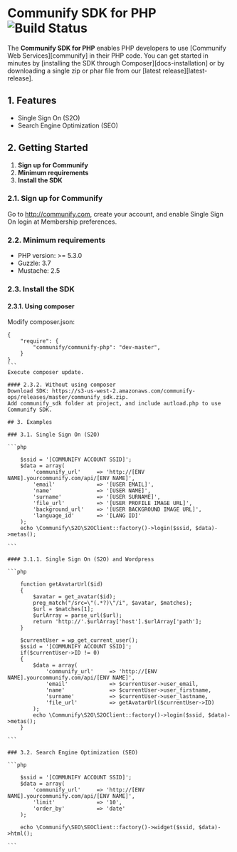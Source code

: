 # Communify SDK for PHP ![Build Status](http://ci.yourcommunify.com:8111/app/rest/builds/buildType:id:Master_SDK/statusIcon)

The **Communify SDK for PHP** enables PHP developers to use [Communify Web Services][communify]
in their PHP code. You can get started in
minutes by [installing the SDK through Composer][docs-installation] or by
downloading a single zip or phar file from our [latest release][latest-release].

## 1. Features

* Single Sign On (S2O)
* Search Engine Optimization (SEO)

## 2. Getting Started

1. **Sign up for Communify**
2. **Minimum requirements**
3. **Install the SDK**

### 2.1. Sign up for Communify
Go to http://communify.com, create your account, and enable Single Sign On login at Membership preferences.

### 2.2. Minimum requirements
* PHP version: >= 5.3.0
* Guzzle: 3.7
* Mustache: 2.5

### 2.3. Install the SDK
#### 2.3.1. Using composer
Modify composer.json:
````
{
    "require": {
        "communify/communify-php": "dev-master",
    }
}
```
Execute composer update.

#### 2.3.2. Without using composer
Download SDK: https://s3-us-west-2.amazonaws.com/communify-ops/releases/master/communify_sdk.zip.
Add communify_sdk folder at project, and include autload.php to use Communify SDK.

## 3. Examples

### 3.1. Single Sign On (S2O)

```php

    $ssid = '[COMMUNIFY ACCOUNT SSID]';
    $data = array(
        'communify_url' 	=> 'http://[ENV NAME].yourcommunify.com/api/[ENV NAME]',
        'email'     		=> '[USER EMAIL]',
        'name'      		=> '[USER NAME]',
        'surname'   		=> '[USER SURNAME]',
        'file_url'          => '[USER PROFILE IMAGE URL]',
        'background_url'    => '[USER BACKGROUND IMAGE URL]',
        'language_id'       => '[LANG ID]'
    );
    echo \Communify\S2O\S2OClient::factory()->login($ssid, $data)->metas();

```

#### 3.1.1. Single Sign On (S2O) and Wordpress

```php

    function getAvatarUrl($id)
    {
        $avatar = get_avatar($id);
	    preg_match("/src=\"(.*?)\"/i", $avatar, $matches);
    	$url = $matches[1];
	    $urlArray = parse_url($url);
	    return 'http://'.$urlArray['host'].$urlArray['path'];
    }

    $currentUser = wp_get_current_user();
    $ssid = '[COMMUNIFY ACCOUNT SSID]';
    if($currentUser->ID != 0)
    {
        $data = array(
            'communify_url' 	=> 'http://[ENV NAME].yourcommunify.com/api/[ENV NAME]',
            'email'     		=> $currentUser->user_email,
            'name'      		=> $currentUser->user_firstname,
            'surname'   		=> $currentUser->user_lastname,
            'file_url'          => getAvatarUrl($currentUser->ID)
        );
        echo \Communify\S2O\S2OClient::factory()->login($ssid, $data)->metas();
    }

```

### 3.2. Search Engine Optimization (SEO)

```php

    $ssid = '[COMMUNIFY ACCOUNT SSID]';
    $data = array(
        'communify_url' 	=> 'http://[ENV NAME].yourcommunify.com/api/[ENV NAME]',
        'limit'             => '10',
        'order_by'          => 'date'
    );
    
    echo \Communify\SEO\SEOClient::factory()->widget($ssid, $data)->html();

```